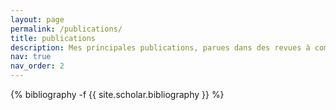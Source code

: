 ```yaml
---
layout: page
permalink: /publications/
title: publications
description: Mes principales publications, parues dans des revues à comité de lecture.
nav: true
nav_order: 2
---
```

<!-- _pages/publications.md -->
<div class="publications">

{% bibliography -f {{ site.scholar.bibliography }} %}

</div>
